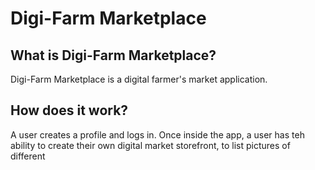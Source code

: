# Digi-Farm Marketplace

## What is Digi-Farm Marketplace?
Digi-Farm Marketplace is a digital farmer's market application. 

## How does it work?
A user creates a profile and logs in. Once inside the app, a user has teh ability to create their own digital market storefront, to list pictures of different 